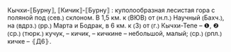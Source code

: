 ---
---

Кычхи-⟦Бурну⟧, ⟦Кичик⟧-⟦Бурну⟧
: куполообразная лесистая гора с поляной под ⦅сев.⦆ склоном. В 1,5 км. к ⦅ВЮВ⦆ от ⦅н.п.⦆ Научный ⦅Бахч.⦆, на ⦅вдрз.⦆ ⦅рр.⦆ Марта и Бодрак, в 6 км. к ⦅З⦆ от ⦅г.⦆ Кычхи-Тепе – ❶, ❷ ⦅ср.⦆ ⦅тюрк.⦆ кучук, – кичик, – кичкине – небольшой, малый; ⦅ср.⦆ ⦅рпл.⦆ кичке – ⦃Д6⦄.
